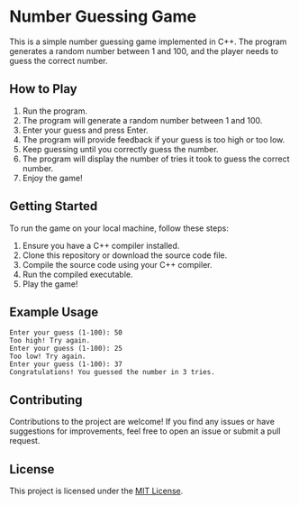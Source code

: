 # Number Guessing Game

This is a simple number guessing game implemented in C++. The program generates a random number between 1 and 100, and the player needs to guess the correct number.

## How to Play

1. Run the program.
2. The program will generate a random number between 1 and 100.
3. Enter your guess and press Enter.
4. The program will provide feedback if your guess is too high or too low.
5. Keep guessing until you correctly guess the number.
6. The program will display the number of tries it took to guess the correct number.
7. Enjoy the game!

## Getting Started

To run the game on your local machine, follow these steps:

1. Ensure you have a C++ compiler installed.
2. Clone this repository or download the source code file.
3. Compile the source code using your C++ compiler.
4. Run the compiled executable.
5. Play the game!

## Example Usage
```
Enter your guess (1-100): 50
Too high! Try again.
Enter your guess (1-100): 25
Too low! Try again.
Enter your guess (1-100): 37
Congratulations! You guessed the number in 3 tries.
```

## Contributing

Contributions to the project are welcome! If you find any issues or have suggestions for improvements, feel free to open an issue or submit a pull request.

## License

This project is licensed under the [MIT License](LICENSE).
